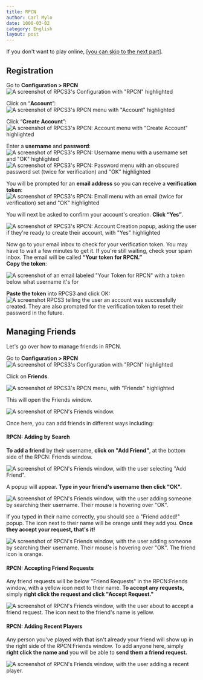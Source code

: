 ```yaml
---
title: RPCN
author: Carl Mylo
date: 1000-03-02
category: English
layout: post
---
```


If you don't want to play online, [[you can skip to the next part]](#quick-configuration).

## Registration

Go to **Configuration > RPCN**
![A screenshot of RPCS3's Configuration with "RPCN" highlighted](https://raw.githubusercontent.com/carlmylo/rb3-pc/TheGreatSplit/assets/images/rpcn/rpcn.png "RPCS3: RPCN")

Click on “**Account**”:  
![A screenshot of RPCS3's RPCN menu with "Account" highlighted](https://raw.githubusercontent.com/carlmylo/rb3-pc/TheGreatSplit/assets/images/rpcn/rpcnpopup.png "RPCN")

Click “**Create Account**”:  
![A screenshot of RPCS3's RPCN: Account menu with "Create Account" highlighted](https://raw.githubusercontent.com/carlmylo/rb3-pc/TheGreatSplit/assets/images/rpcn/account.png "RPCN: Account")

Enter a **username** and **password**:  
![A screenshot of RPCS3's RPCN: Username menu with a username set and "OK" highlighted](https://raw.githubusercontent.com/carlmylo/rb3-pc/TheGreatSplit/assets/images/rpcn/user.png "RPCN: User")  
![A screenshot of RPCS3's RPCN: Password menu with an obscured password set (twice for verification) and "OK" highlighted](https://raw.githubusercontent.com/carlmylo/rb3-pc/TheGreatSplit/assets/images/rpcn/password.png "RPCN: Password")  

You will be prompted for an **email address** so you can receive a **verification token**:  
![A screenshot of RPCS3's RPCN: Email menu with an email (twice for verification) set and "OK" highlighted](https://raw.githubusercontent.com/carlmylo/rb3-pc/TheGreatSplit/assets/images/rpcn/email.png "RPCN: Email")  

You will next be asked to confirm your account's creation. **Click “Yes”**.

![A screenshot of RPCS3's RPCN: Account Creation popup, asking the user if they're ready to create their account, with "Yes" highlighted](https://raw.githubusercontent.com/carlmylo/rb3-pc/TheGreatSplit/assets/images/rpcn/confirm.png "RPCN: Account Creation")

Now go to your email inbox to check for your verification token. You may have to wait a few minutes to get it. If you're still waiting, check your spam inbox. The email will be called **“Your token for RPCN.”  
Copy the token**:

![A screenshot of an email labeled "Your Token for RPCN" with a token below what username it's for](https://raw.githubusercontent.com/carlmylo/rb3-pc/TheGreatSplit/assets/images/rpcn/emailtoken.png "Your token for RPCN")

**Paste the token** into RPCS3 and click OK:  
![A screenshot RPCS3 telling the user an account was successfully created. They are also prompted for the verification token to reset their password in the future.](https://raw.githubusercontent.com/carlmylo/rb3-pc/TheGreatSplit/assets/images/rpcn/created.png "RPCN: Username")

## Managing Friends

Let's go over how to manage friends in RPCN.

Go to **Configuration > RPCN**
![A screenshot of RPCS3's Configuration with "RPCN" highlighted](https://raw.githubusercontent.com/carlmylo/rb3-pc/TheGreatSplit/assets/images/rpcn/rpcn.png "RPCS3: RPCN")

Click on **Friends**.

![A screenshot of RPCS3's RPCN menu, with "Friends" highlighted](https://raw.githubusercontent.com/carlmylo/rb3-pc/TheGreatSplit/assets/images/rpcn/friends.png "RPCS3: RPCN")

This will open the Friends window.

![A screenshot of RPCN's Friends window.](https://raw.githubusercontent.com/carlmylo/rb3-pc/TheGreatSplit/assets/images/rpcn/rpcnfriends.png "RPCS3: RPCN")

Once here, you can add friends in different ways including:

#### RPCN: Adding by Search

**To add a friend** by their username, **click on "Add Friend"**, at the bottom side of the RPCN: Friends window.

![A screenshot of RPCN's Friends window, with the user selecting "Add Friend".](https://raw.githubusercontent.com/carlmylo/rb3-pc/TheGreatSplit/assets/images/rpcn/friendadd.png "RPCS3: Add Friend")

A popup will appear. **Type in your friend's username then click "OK".**

![A screenshot of RPCN's Friends window, with the user adding someone by searching their username. Their mouse is hovering over "OK".](https://raw.githubusercontent.com/carlmylo/rb3-pc/TheGreatSplit/assets/images/rpcn/friendaddpopup.png "RPCS3: Add Friend")

If you typed in their name correctly, you should see a "Friend added!" popup. The icon next to their name will be orange until they add you. **Once they accept your request, that's it!**

![A screenshot of RPCN's Friends window, with the user adding someone by searching their username. Their mouse is hovering over "OK". The friend icon is orange.](https://raw.githubusercontent.com/carlmylo/rb3-pc/TheGreatSplit/assets/images/rpcn/friendadded.png "RPCS3: Friend Added")

#### RPCN: Accepting Friend Requests

Any friend requests will be below "Friend Requests" in the RPCN:Friends window, with a yellow icon next to their name. **To accept any requests,** simply **right click the request and click "Accept Request."**

![A screenshot of RPCN's Friends window, with the user about to accept a friend request. The icon next to the friend's name is yellow.](https://raw.githubusercontent.com/carlmylo/rb3-pc/TheGreatSplit/assets/images/rpcn/friendpending.png "RPCS3: Accept Request")

#### RPCN: Adding Recent Players

Any person you've played with that isn't already your friend will show up in the right side of the RPCN:Friends window.
To add anyone here, simply **right click the name and** you will be able to **send them a friend request.**

![A screenshot of RPCN's Friends window, with the user adding a recent player.](https://raw.githubusercontent.com/carlmylo/rb3-pc/TheGreatSplit/assets/images/rpcn/friendrecent.png "RPCS3: Recent Players")
